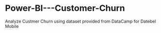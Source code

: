 # Power-BI---Customer-Churn
Analyze Custmer Churn using dataset provided from DataCamp for Datebel Mobile 
